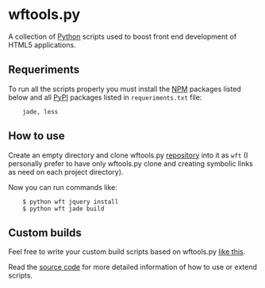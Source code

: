 wftools.py
==========

A collection of [Python](http://python.org) scripts used to boost front end
development of HTML5 applications.

Requeriments
------------

To run all the scripts properly you must install the [NPM](https://npmjs.org)
packages listed below and all [PyPI](http://pypi.python.org/pypi) packages
listed in `requeriments.txt` file:

        jade, less

How to use
----------

Create an empty directory and clone wftools.py
[repository](https://github.com/ademilsonfp/wftools.py) into it as `wft` (I
personally prefer to have only wftools.py clone and creating symbolic links as
need on each project directory).

Now you can run commands like:

        $ python wft jquery install
        $ python wft jade build

Custom builds
-------------

Feel free to write your custom build scripts based on wftools.py
[like this](https://gist.github.com/ademilsonfp/0c025e43ac4f2c78fec3).

Read the [source code](https://github.com/ademilsonfp/wftools.py) for more
detailed information of how to use or extend scripts.
